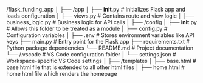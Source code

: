 /flask_funding_app
│
├── /app
│   ├── __init__.py         # Initializes Flask app and loads configuration
│   ├── views.py            # Contains route and view logic
│   ├── business_logic.py   # Business logic for API calls
│
├── /config
│   ├── __init__.py         # Allows this folder to be treated as a module
│   ├── config.py           # Configuration variables
│
├── .env                    # Stores environment variables like API keys
├── main.py                 # Entry point for the Flask app
├── requirements.txt        # Python package dependencies
└── README.md               # Project documentation
└── /.vscode               # VS Code configuration folder
│   └── settings.json      # Workspace-specific VS Code settings
│
├── /templates
│   ├── base.html          # base html file that is extended to all other html files
│   ├── home.html          # home html file which renders the homepage